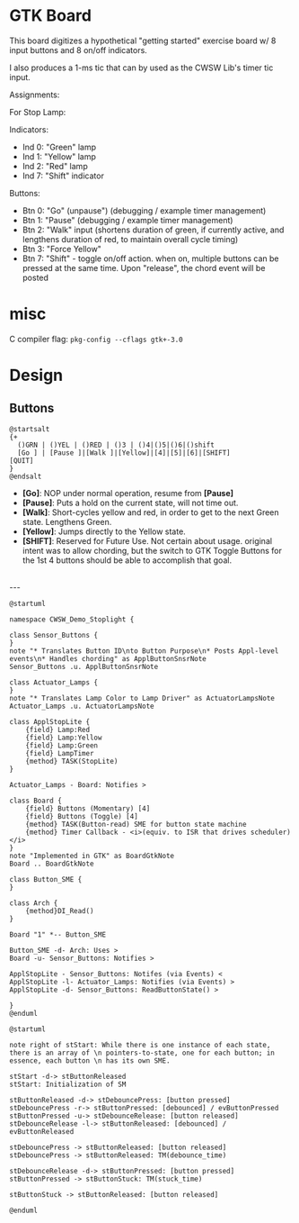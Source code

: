 # GTK Board

This board digitizes a hypothetical "getting started" exercise board w/ 8 input buttons and 8 on/off indicators.

I also produces a 1-ms tic that can by used as the CWSW Lib's timer tic input.

Assignments:

For Stop Lamp:

Indicators:
* Ind 0: "Green" lamp
* Ind 1: "Yellow" lamp
* Ind 2: "Red" lamp
* Ind 7: "Shift" indicator

Buttons:
* Btn 0: "Go" (unpause") (debugging / example timer management)
* Btn 1: "Pause" (debugging / example timer management)
* Btn 2: "Walk" input (shortens duration of green, if currently active, and lengthens duration of red, to maintain overall cycle timing)
* Btn 3: "Force Yellow"
* Btn 7: "Shift" - toggle on/off action. when on, multiple buttons can be pressed at the same time. Upon "release", the chord event will be posted


# misc
C compiler flag: `pkg-config --cflags gtk+-3.0`


# Design
## Buttons

```plantuml
@startsalt
{+
  ()GRN | ()YEL | ()RED | ()3 | ()4|()5|()6|()shift
  [Go ] | [Pause ]|[Walk ]|[Yellow]|[4]|[5]|[6]|[SHIFT]
[QUIT]
}
@endsalt
```
* **[Go]**: NOP under normal operation, resume from **[Pause]**
* **[Pause]**: Puts a hold on the current state, will not time out.
* **[Walk]**: Short-cycles yellow and red, in order to get to the next Green state. Lengthens Green.
* **[Yellow]**: Jumps directly to the Yellow state.
* **[SHIFT]**: Reserved for Future Use. Not certain about usage. original intent was to allow chording, but the switch to GTK Toggle Buttons for the 1st 4 buttons should be able to accomplish that goal.
<br>
---

```plantuml
@startuml

namespace CWSW_Demo_Stoplight {

class Sensor_Buttons {
}
note "* Translates Button ID\nto Button Purpose\n* Posts Appl-level events\n* Handles chording" as ApplButtonSnsrNote
Sensor_Buttons .u. ApplButtonSnsrNote

class Actuator_Lamps {
}
note "* Translates Lamp Color to Lamp Driver" as ActuatorLampsNote
Actuator_Lamps .u. ActuatorLampsNote

class ApplStopLite {
    {field} Lamp:Red
    {field} Lamp:Yellow
    {field} Lamp:Green
    {field} LampTimer
    {method} TASK(StopLite)
}

Actuator_Lamps - Board: Notifies >

class Board {
    {field} Buttons (Momentary) [4]
    {field} Buttons (Toggle) [4]
    {method} TASK(Button-read) SME for button state machine
    {method} Timer Callback - <i>(equiv. to ISR that drives scheduler)</i>
}
note "Implemented in GTK" as BoardGtkNote
Board .. BoardGtkNote 

class Button_SME {
}

class Arch {
    {method}DI_Read()
}

Board "1" *-- Button_SME

Button_SME -d- Arch: Uses >
Board -u- Sensor_Buttons: Notifies >

ApplStopLite - Sensor_Buttons: Notifes (via Events) <
ApplStopLite -l- Actuator_Lamps: Notifies (via Events) >
ApplStopLite -d- Sensor_Buttons: ReadButtonState() >

}
@enduml

```


```plantuml
@startuml

note right of stStart: While there is one instance of each state, there is an array of \n pointers-to-state, one for each button; in essence, each button \n has its own SME.

stStart -d-> stButtonReleased
stStart: Initialization of SM

stButtonReleased -d-> stDebouncePress: [button pressed]
stDebouncePress -r-> stButtonPressed: [debounced] / evButtonPressed
stButtonPressed -u-> stDebounceRelease: [button released]
stDebounceRelease -l-> stButtonReleased: [debounced] / evButtonReleased

stDebouncePress -> stButtonReleased: [button released]
stDebouncePress -> stButtonReleased: TM(debounce_time)

stDebounceRelease -d-> stButtonPressed: [button pressed]
stButtonPressed -> stButtonStuck: TM(stuck_time)

stButtonStuck -> stButtonReleased: [button released]

@enduml

```
